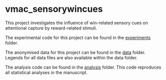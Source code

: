 
# vmac_sensorywincues

This project investigates the influence of win-related sensory cues on attentional capture by reward-related stimuli.

The experimental code for this project can be found in the [experiments](experiments/experiment1) folder.

The anonymised data for this project can be found in the [data](data) folder. Legends for all data files are also available within the data folder.

The analysis code can be found in the [analysis](analysis) folder. This code reproduces all statistical analyses in the manuscript.
